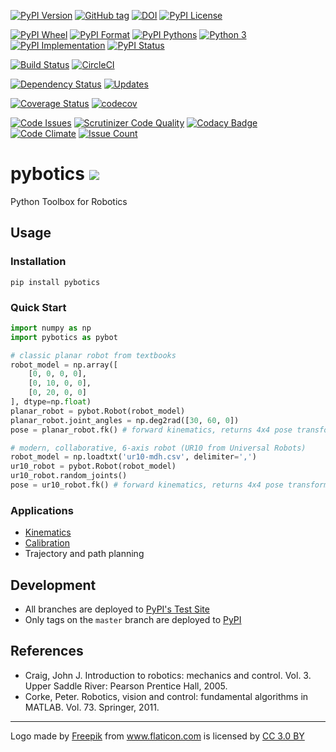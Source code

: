 [![PyPI Version](https://img.shields.io/pypi/v/pybotics.svg)](https://pypi.python.org/pypi/pybotics)
[![GitHub tag](https://img.shields.io/github/tag/nnadeau/pybotics.svg?maxAge=2592000?style=flat-square)](https://github.com/nnadeau/pybotics/releases)
[![DOI](https://zenodo.org/badge/66797360.svg)](https://zenodo.org/badge/latestdoi/66797360)
[![PyPI License](https://img.shields.io/pypi/l/pybotics.svg)](https://pypi.python.org/pypi/pybotics)

[![PyPI Wheel](https://img.shields.io/pypi/wheel/pybotics.svg)](https://pypi.python.org/pypi/pybotics)
[![PyPI Format](https://img.shields.io/pypi/format/pybotics.svg)](https://pypi.python.org/pypi/pybotics)
[![PyPI Pythons](https://img.shields.io/pypi/pyversions/pybotics.svg)](https://pypi.python.org/pypi/pybotics)
[![Python 3](https://pyup.io/repos/github/nnadeau/pybotics/python-3-shield.svg)](https://pyup.io/repos/github/nnadeau/pybotics/)
[![PyPI Implementation](https://img.shields.io/pypi/implementation/pybotics.svg)](https://pypi.python.org/pypi/pybotics)
[![PyPI Status](https://img.shields.io/pypi/status/pybotics.svg)](https://pypi.python.org/pypi/pybotics)

[![Build Status](https://travis-ci.org/nnadeau/pybotics.svg?branch=master)](https://travis-ci.org/nnadeau/pybotics)
[![CircleCI](https://circleci.com/gh/nnadeau/pybotics/tree/master.svg?style=svg)](https://circleci.com/gh/nnadeau/pybotics/tree/master)

[![Dependency Status](https://www.versioneye.com/user/projects/57d87a4a7129660045cf3a58/badge.svg?style=flat-square)](https://www.versioneye.com/user/projects/57d87a4a7129660045cf3a58)
[![Updates](https://pyup.io/repos/github/nnadeau/pybotics/shield.svg)](https://pyup.io/repos/github/nnadeau/pybotics/)


[![Coverage Status](https://coveralls.io/repos/github/nnadeau/pybotics/badge.svg?branch=master)](https://coveralls.io/github/nnadeau/pybotics?branch=master)
[![codecov](https://codecov.io/gh/nnadeau/pybotics/branch/master/graph/badge.svg)](https://codecov.io/gh/nnadeau/pybotics)

[![Code Issues](https://www.quantifiedcode.com/api/v1/project/9015d6abef024afea0981992c1041078/badge.svg)](https://www.quantifiedcode.com/app/project/9015d6abef024afea0981992c1041078)
[![Scrutinizer Code Quality](https://scrutinizer-ci.com/g/nnadeau/pybotics/badges/quality-score.png?b=master)](https://scrutinizer-ci.com/g/nnadeau/pybotics/?branch=master)
[![Codacy Badge](https://api.codacy.com/project/badge/Grade/9d4f77b167874a049e97731181e2b53a)](https://www.codacy.com/app/nicholas-nadeau/pybotics?utm_source=github.com&amp;utm_medium=referral&amp;utm_content=nnadeau/pybotics&amp;utm_campaign=Badge_Grade)
[![Code Climate](https://codeclimate.com/github/nnadeau/pybotics/badges/gpa.svg)](https://codeclimate.com/github/nnadeau/pybotics)
[![Issue Count](https://codeclimate.com/github/nnadeau/pybotics/badges/issue_count.svg)](https://codeclimate.com/github/nnadeau/pybotics)

# pybotics ![](https://github.com/nnadeau/pybotics/blob/master/logo/robotic-arm.png)
Python Toolbox for Robotics

## Usage
### Installation
```
pip install pybotics
```

### Quick Start
```python
import numpy as np
import pybotics as pybot

# classic planar robot from textbooks
robot_model = np.array([
    [0, 0, 0, 0],
    [0, 10, 0, 0],
    [0, 20, 0, 0]
], dtype=np.float)
planar_robot = pybot.Robot(robot_model)
planar_robot.joint_angles = np.deg2rad([30, 60, 0])
pose = planar_robot.fk() # forward kinematics, returns 4x4 pose transform    

# modern, collaborative, 6-axis robot (UR10 from Universal Robots)
robot_model = np.loadtxt('ur10-mdh.csv', delimiter=',')
ur10_robot = pybot.Robot(robot_model)
ur10_robot.random_joints()
pose = ur10_robot.fk() # forward kinematics, returns 4x4 pose transform
```

### Applications
- [Kinematics](https://github.com/nnadeau/pybotics/blob/master/examples/example_kinematics.ipynb)
- [Calibration](https://github.com/nnadeau/pybotics/blob/master/examples/example_calibration.ipynb)
- Trajectory and path planning

## Development
- All branches are deployed to [PyPI's Test Site](https://testpypi.python.org/pypi/pybotics/)
- Only tags on the `master` branch are deployed to [PyPI](https://pypi.python.org/pypi/pybotics) 

## References
- Craig, John J. Introduction to robotics: mechanics and control. Vol. 3. Upper Saddle River: Pearson Prentice Hall, 2005.
- Corke, Peter. Robotics, vision and control: fundamental algorithms in MATLAB. Vol. 73. Springer, 2011.

---
<div>Logo made by <a href="http://www.freepik.com" title="Freepik">Freepik</a> from <a href="http://www.flaticon.com" title="Flaticon">www.flaticon.com</a> is licensed by <a href="http://creativecommons.org/licenses/by/3.0/" title="Creative Commons BY 3.0" target="_blank">CC 3.0 BY</a></div>